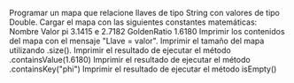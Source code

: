 Programar un mapa que relacione llaves de tipo String con valores de tipo Double. Cargar el mapa con las siguientes constantes matemáticas:
Nombre Valor
pi
3.1415
e
2.7182
GoldenRatio
1.6180
Imprimir los contenidos del mapa con el mensaje "Llave = valor".
Imprimir el tamaño del mapa utilizando .size().
Imprimir el resultado de ejecutar el método .containsValue(1.6180)
Imprimir el resultado de ejecutar el método .containsKey("phi")
Imprimir el resultado de ejecutar el método isEmpty()